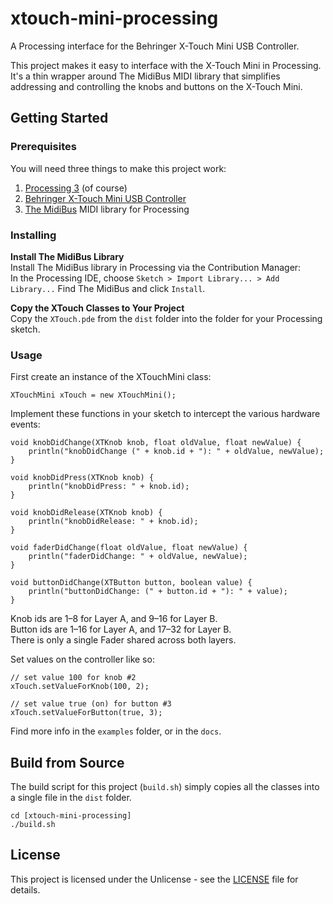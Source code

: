 # xtouch-mini-processing
A Processing interface for the Behringer X-Touch Mini USB Controller.

This project makes it easy to interface with the X-Touch Mini in Processing. It's a thin wrapper around The MidiBus MIDI library that simplifies addressing and controlling the knobs and buttons on the X-Touch Mini.

## Getting Started


### Prerequisites
You will need three things to make this project work:

1. [Processing 3](https://processing.org/download/) (of course)
2. [Behringer X-Touch Mini USB Controller](https://www.musictri.be/Categories/Behringer/Computer-Audio/Desktop-Controllers/X-TOUCH-MINI/p/P0B3M)
3. [The MidiBus](http://smallbutdigital.com/projects/themidibus/) MIDI library for Processing


### Installing

**Install The MidiBus Library**  
Install The MidiBus library in Processing via the Contribution Manager:  
In the Processing IDE, choose `Sketch > Import Library... > Add Library...`
Find The MidiBus and click `Install`.


**Copy the XTouch Classes to Your Project**  
Copy the `XTouch.pde` from the `dist` folder into the folder for your Processing sketch.



### Usage

First create an instance of the XTouchMini class:
```
XTouchMini xTouch = new XTouchMini();
```

Implement these functions in your sketch to intercept the various hardware events:
```
void knobDidChange(XTKnob knob, float oldValue, float newValue) {
	println("knobDidChange (" + knob.id + "): " + oldValue, newValue);
}

void knobDidPress(XTKnob knob) {
	println("knobDidPress: " + knob.id);
}

void knobDidRelease(XTKnob knob) {
	println("knobDidRelease: " + knob.id);
}

void faderDidChange(float oldValue, float newValue) {
	println("faderDidChange: " + oldValue, newValue);
}

void buttonDidChange(XTButton button, boolean value) {
	println("buttonDidChange: (" + button.id + "): " + value);
}
```

Knob ids are 1–8 for Layer A, and 9–16 for Layer B.  
Button ids are 1–16 for Layer A, and 17–32 for Layer B.  
There is only a single Fader shared across both layers.  

Set values on the controller like so:
```
// set value 100 for knob #2
xTouch.setValueForKnob(100, 2);

// set value true (on) for button #3
xTouch.setValueForButton(true, 3);
```

Find more info in the `examples` folder, or in the `docs`.


## Build from Source

The build script for this project (`build.sh`) simply copies all the classes into a single file in the `dist` folder.

```
cd [xtouch-mini-processing]
./build.sh
```

## License

This project is licensed under the Unlicense - see the [LICENSE](LICENSE) file for details.
